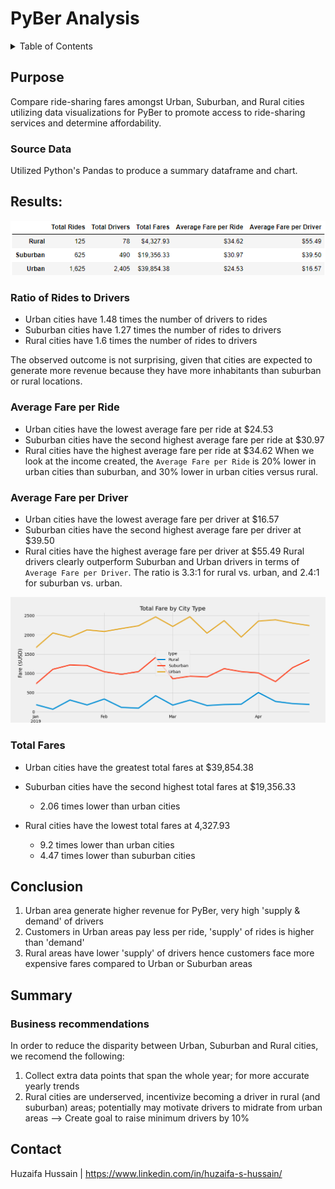 # PyBer Analysis

<!-- TABLE OF CONTENTS -->
<details>
  <summary>Table of Contents</summary>
  <ol>
    <li>
      <a href="#Purpose">Purpose</a>
      <ul>
        <li><a href="#Source Data">Source Data</a></li>
      </ul>
    </li>
    <li>
      <a href="#Results">Results</a>
      <ul>
        <li><a href="#Ratio of Rides to Drivers">Ratio of Rides to Drivers</a></li>
        <li><a href="#Average Fare per Ride">Average Fare per Ride</a></li>
        <li><a href="#Average Fare per Driver">Average Fare per Driver</a></li>
        <li><a href="#Total Fares">Total Fares</a></li>
      </ul>
    </li>
    <li><a href="#Conclusion">Conclusion</a></li>
    <li><a href="#Summary">Summary</a></li>
    <li><a href="#Contact">Contact</a></li>
  </ol>
</details>

## Purpose

Compare ride-sharing fares amongst Urban, Suburban, and Rural cities utilizing data visualizations for PyBer to promote access to ride-sharing services and determine affordability.

### Source Data 
Utilized Python's Pandas to produce a summary dataframe and chart.


## Results: 


![PyBer Summary](Resources/results_summary_table.png)

### Ratio of Rides to Drivers
- Urban cities have 1.48 times the number of drivers to rides
- Suburban cities have 1.27 times the number of rides to drivers
- Rural cities have 1.6 times the number of rides to drivers

The observed outcome is not surprising, given that cities are expected to generate more revenue because they have more inhabitants than suburban or rural locations.
### Average Fare per Ride
- Urban cities have the lowest average fare per ride at $24.53
- Suburban cities have the second highest average fare per ride at $30.97
- Rural cities have the highest average fare per ride at $34.62
When we look at the income created, the `Average Fare per Ride` is 20% lower in urban cities than suburban, and 30% lower in urban cities versus rural.
### Average Fare per Driver
- Urban cities have the lowest average fare per driver at $16.57
- Suburban cities have the second highest average fare per driver at $39.50
- Rural cities have the highest average fare per driver at $55.49
Rural drivers clearly outperform Suburban and Urban drivers in terms of `Average Fare per Driver`. The ratio is 3.3:1 for rural vs. urban, and 2.4:1 for suburban vs. urban. 


![Total Fare by City Type](analysis/PyBer_fare_summary.png)

### Total Fares
- Urban cities have the greatest total fares at $39,854.38
- Suburban cities have the second highest total fares at $19,356.33
  - 2.06 times lower than urban cities

- Rural cities have the lowest total fares at 4,327.93
  - 9.2 times lower than urban cities
  - 4.47 times lower than suburban cities


## Conclusion

1. Urban area generate higher revenue for PyBer, very high 'supply & demand' of drivers
2. Customers in Urban areas pay less per ride, 'supply' of rides is higher than 'demand'
3. Rural areas have lower 'supply' of drivers hence customers face more expensive fares compared to Urban or Suburban areas

## Summary

### Business recommendations 

In order to reduce the disparity between Urban, Suburban and Rural cities, we recomend the following:

1. Collect extra data points that span the whole year; for more accurate yearly trends
2. Rural cities are underserved, incentivize becoming a driver in rural (and suburban) areas; potentially may motivate drivers to midrate from urban areas  --> Create goal to raise minimum drivers by 10%

## Contact
Huzaifa Hussain | https://www.linkedin.com/in/huzaifa-s-hussain/






